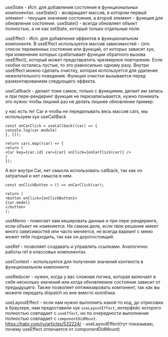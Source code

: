 useState -
Исп. для добавления состояния в функциональных компонентах.
useState() - возвращает массив, в котором первый элемент - текущие значение состояния, а второй элемент - функция для обновления состояния. useState() - всегда обновляет объект полностью, а не как setState, который только отдельные поля.

useEffect -
Исп. для добавления эффектов в функциональном компоненте.
В useEffect используется массив зависимостей - (это список переменных состояние или функций, от которых зависит хук, при изменение которых срабатывает функции обратного вызова useEffect), который может предотвратить чрезмерное повторение. Если скобки остались пустые, то это равносильно одному разу.
Внутри useEffect можно сделать очистку, которая используется для удаление нежелательного поведения. Функция очистки вызывается перед размонтированием следующего эффекта.

useCallback - делает тоже самое, только с функциями, делает им запись и при пере-рендеринг функция не перезаписывается, нужно понимать это нужно чтобы лишний раз не делать лишнее обновление 
пример:

у нас есть тег Car и чтобы не переделывать весь массив cars, мы используем хук useCallBack

```
const onCarClick = useCallback((car) => {
console.log(car.module)
}, []);

return cars.map((car) => {
return (
<Car key={car.id} car={car} onClick={onCarClick(car)} />
)
});

```

А вот внутри Car, нет смысла использовать callback, так как он затратный и нет смысла в нем.
```
const onClickButton = () => onCarClick(car);

return (
<button onClick={onClickButton}>
{car.model}
</button>
);
```

useMemo - помогает нам кешировать данные и при пере-рендеринге, если объект не изменяется. На самом деле, если твое решение имеет много зависимостей или часто меняется, не всегда вариант с мемо может тебе подходить, так как он дорогостоящий.

useRef - позволяет создавать и управлять ссылками. Аналогично работы ref в классовых компонентах.

useContext - используется для получения значений контекста в функциональном компоненте 

useReducer - нужен, когда у вас сложная логика, которая включает в себя несколько значений или когда обновляемое состояние зависит от предыдущего. Также позволяет оптимизировать компонент, так как вы можете передать dispatch из вне вместо коллбэка.

useLayoutEffect - если нам нужно выполнить какой-то код, до отрисовки в браузере, нам предоставили хук `useLayoutEffect`, интерфейс которого полностью совпадает с `useEffect`, но по очередности выполнения полностью совпадает с `componentDidMount`.
https://habr.com/ru/articles/532224/ - useLayoutEffect(тут показываю, почему useEffect отличается от componentDidMount)

